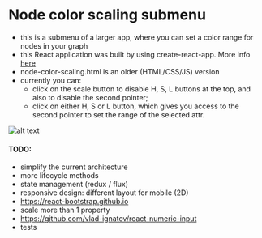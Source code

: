 # Node color scaling submenu
- this is a submenu of a larger app, where you can set a color range for nodes in your graph
- this React application was built by using create-react-app. More info [here](https://github.com/facebookincubator/create-react-app)
- node-color-scaling.html is an older (HTML/CSS/JS) version
- currently you can:
    - click on the scale button to disable H, S, L buttons at the top, and also to disable the second pointer; 
    - click on either H, S or L button, which gives you access to the second pointer to set the range of the selected attr.

![alt text](https://imgur.com/dfgeOp7)

#### TODO:
- simplify the current architecture
- more lifecycle methods
- state management (redux / flux)
- responsive design: different layout for mobile (2D)
- https://react-bootstrap.github.io
- scale more than 1 property
- https://github.com/vlad-ignatov/react-numeric-input
- tests
